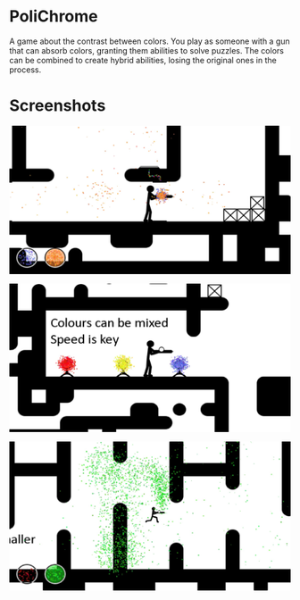 # PoliChrome

A game about the contrast between colors. You play as someone with a gun that can absorb colors, granting them abilities to solve puzzles. The colors can be combined to create hybrid abilities, losing the original ones in the process.

# Screenshots

![alt text](https://raw.githubusercontent.com/zdavid112z/PoliChrome/master/public/polichrome1.jpg)

![alt text](https://raw.githubusercontent.com/zdavid112z/PoliChrome/master/public/polichrome2.jpg)

![alt text](https://raw.githubusercontent.com/zdavid112z/PoliChrome/master/public/polichrome3.jpg)
